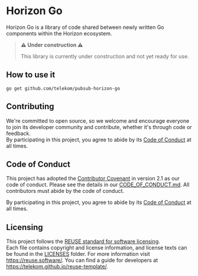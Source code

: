 <!--
Copyright 2024 Deutsche Telekom IT GmbH

SPDX-License-Identifier: Apache-2.0
-->

# Horizon Go
Horizon Go is a library of code shared between newly written Go components within the Horizon ecosystem.

> **⚠️ Under construction ⚠️**
>
> This library is currently under construction and not yet ready for use.

## How to use it
`go get github.com/telekom/pubsub-horizon-go`

## Contributing
We're committed to open source, so we welcome and encourage everyone to join its developer community and contribute, whether it's through code or feedback.  
By participating in this project, you agree to abide by its [Code of Conduct](./CODE_OF_CONDUCT.md) at all times.

## Code of Conduct
This project has adopted the [Contributor Covenant](https://www.contributor-covenant.org/) in version 2.1 as our code of conduct. Please see the details in our [CODE_OF_CONDUCT.md](CODE_OF_CONDUCT.md). All contributors must abide by the code of conduct.

By participating in this project, you agree to abide by its [Code of Conduct](./CODE_OF_CONDUCT.md) at all times.

## Licensing
This project follows the [REUSE standard for software licensing](https://reuse.software/).    
Each file contains copyright and license information, and license texts can be found in the [LICENSES](./LICENSES) folder. For more information visit https://reuse.software/.
You can find a guide for developers at https://telekom.github.io/reuse-template/.   